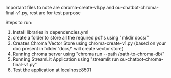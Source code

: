 Important files to note are chroma-create-v1.py and ou-chatbot-chroma-final-v1.py, rest are for test purpose

Steps to run:
1. Install libraries in dependencies.yml
2. create a folder to store all the required pdf's using "mkdir docs/"
3. Creates Chroma Vector Store using chroma-create-v1.py (based on your doc present in folder 'docs/' will create vector store)
4. Running chroma server using "chroma run --path /path-to-chroma-db/"
5. Running StreamLit Application using "streamlit run ou-chatbot-chroma-final-v1.py"
6. Test the application at localhost:8501 
